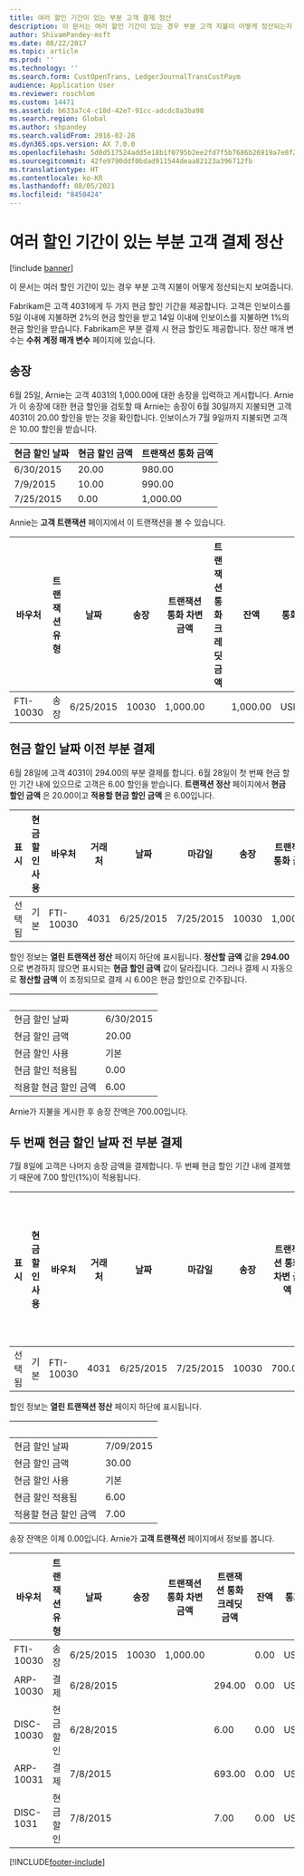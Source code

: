 ```yaml
---
title: 여러 할인 기간이 있는 부분 고객 결제 정산
description: 이 문서는 여러 할인 기간이 있는 경우 부분 고객 지불이 어떻게 정산되는지 보여줍니다.
author: ShivamPandey-msft
ms.date: 08/22/2017
ms.topic: article
ms.prod: ''
ms.technology: ''
ms.search.form: CustOpenTrans, LedgerJournalTransCustPaym
audience: Application User
ms.reviewer: roschlom
ms.custom: 14471
ms.assetid: b633a7c4-c18d-42e7-91cc-adcdc8a3ba98
ms.search.region: Global
ms.author: shpandey
ms.search.validFrom: 2016-02-28
ms.dyn365.ops.version: AX 7.0.0
ms.openlocfilehash: 5d0d517524add5e18b1f0795b2ee2fd7f5b7686b26919a7e8f2e20ac1d243fe9
ms.sourcegitcommit: 42fe9790ddf0bdad911544deaa82123a396712fb
ms.translationtype: HT
ms.contentlocale: ko-KR
ms.lasthandoff: 08/05/2021
ms.locfileid: "8450424"
---
```

# <a name="settle-a-partial-customer-payment-that-has-multiple-discount-periods"></a>여러 할인 기간이 있는 부분 고객 결제 정산

[!include [banner](../includes/banner.md)]

이 문서는 여러 할인 기간이 있는 경우 부분 고객 지불이 어떻게 정산되는지 보여줍니다.

Fabrikam은 고객 4031에게 두 가지 현금 할인 기간을 제공합니다. 고객은 인보이스를 5일 이내에 지불하면 2%의 현금 할인을 받고 14일 이내에 인보이스를 지불하면 1%의 현금 할인을 받습니다. Fabrikam은 부분 결제 시 현금 할인도 제공합니다. 정산 매개 변수는 **수취 계정 매개 변수** 페이지에 있습니다.

## <a name="invoice"></a>송장
6월 25일, Arnie는 고객 4031의 1,000.00에 대한 송장을 입력하고 게시합니다. Arnie가 이 송장에 대한 현금 할인을 검토할 때 Arnie는 송장이 6월 30일까지 지불되면 고객 4031이 20.00 할인을 받는 것을 확인합니다. 인보이스가 7월 9일까지 지불되면 고객은 10.00 할인을 받습니다.

| 현금 할인 날짜 | 현금 할인 금액 | 트랜잭션 통화 금액 |
|--------------------|----------------------|--------------------------------|
| 6/30/2015          | 20.00                | 980.00                         |
| 7/9/2015           | 10.00                | 990.00                         |
| 7/25/2015          | 0.00                 | 1,000.00                       |

Annie는 **고객 트랜잭션** 페이지에서 이 트랜잭션을 볼 수 있습니다.

| 바우처   | 트랜잭션 유형 | 날짜      | 송장 | 트랜잭션 통화 차변 금액 | 트랜잭션 통화 크레딧 금액 | 잔액  | 통화 |
|-----------|------------------|-----------|---------|--------------------------------------|---------------------------------------|----------|----------|
| FTI-10030 | 송장          | 6/25/2015 | 10030   | 1,000.00                             |                                       | 1,000.00 | USD      |

## <a name="partial-payment-before-the-cash-discount-date"></a>현금 할인 날짜 이전 부분 결제
6월 28일에 고객 4031이 294.00의 부분 결제를 합니다. 6월 28일이 첫 번째 현금 할인 기간 내에 있으므로 고객은 6.00 할인을 받습니다. **트랜잭션 정산** 페이지에서 **현금 할인 금액** 은 20.00이고 **적용할 현금 할인 금액** 은 6.00입니다.

| 표시     | 현금 할인 사용 | 바우처   | 거래처 | 날짜      | 마감일  | 송장 | 트랜잭션 통화 금액 | 통화 | 정산할 금액 |
|----------|-------------------|-----------|---------|-----------|-----------|---------|--------------------------------|----------|------------------|
| 선택됨 | 기본            | FTI-10030 | 4031    | 6/25/2015 | 7/25/2015 | 10030   | 1,000.00                       | USD      | 294.00           |

할인 정보는 **열린 트랜잭션 정산** 페이지 하단에 표시됩니다. **정산할 금액** 값을 **294.00** 으로 변경하지 않으면 표시되는 **현금 할인 금액** 값이 달라집니다. 그러나 결제 시 자동으로 **정산할 금액** 이 조정되므로 결제 시 6.00은 현금 할인으로 간주됩니다.

| &nbsp;                       | &nbsp;    |
|------------------------------|-----------|
| 현금 할인 날짜           | 6/30/2015 |
| 현금 할인 금액         | 20.00     |
| 현금 할인 사용            | 기본    |
| 현금 할인 적용됨          | 0.00      |
| 적용할 현금 할인 금액 | 6.00      |

Arnie가 지불을 게시한 후 송장 잔액은 700.00입니다.

## <a name="partial-payment-before-the-second-cash-discount-date"></a>두 번째 현금 할인 날짜 전 부분 결제
7월 8일에 고객은 나머지 송장 금액을 결제합니다. 두 번째 현금 할인 기간 내에 결제했기 때문에 7.00 할인(1%)이 적용됩니다.

| 표시     | 현금 할인 사용 | 바우처   | 거래처 | 날짜      | 마감일  | 송장 | 트랜잭션 통화 차변 금액 | 트랜잭션 통화 크레딧 금액 | 통화 | 정산할 금액 |
|----------|-------------------|-----------|---------|-----------|-----------|---------|--------------------------------------|---------------------------------------|----------|------------------|
| 선택됨 | 기본            | FTI-10030 | 4031    | 6/25/2015 | 7/25/2015 | 10030   | 700.00                               |                                       | USD      | 693.00           |

할인 정보는 **열린 트랜잭션 정산** 페이지 하단에 표시됩니다.

| &nbsp;                       | &nbsp;    |
|------------------------------|-----------|
| 현금 할인 날짜           | 7/09/2015 |
| 현금 할인 금액         | 30.00     |
| 현금 할인 사용            | 기본    |
| 현금 할인 적용됨          | 6.00      |
| 적용할 현금 할인 금액 | 7.00      |

송장 잔액은 이제 0.00입니다. Arnie가 **고객 트랜잭션** 페이지에서 정보를 봅니다.

| 바우처    | 트랜잭션 유형 | 날짜      | 송장 | 트랜잭션 통화 차변 금액 | 트랜잭션 통화 크레딧 금액 | 잔액 | 통화 |
|------------|------------------|-----------|---------|--------------------------------------|---------------------------------------|---------|----------|
| FTI-10030  | 송장          | 6/25/2015 | 10030   | 1,000.00                             |                                       | 0.00    | USD      |
| ARP-10030  |  결제         | 6/28/2015 |         |                                      | 294.00                                | 0.00    | USD      |
| DISC-10030 |  현금 할인   | 6/28/2015 |         |                                      | 6.00                                  | 0.00    | USD      |
| ARP-10031  |  결제         | 7/8/2015  |         |                                      | 693.00                                | 0.00    | USD      |
| DISC-1031  |  현금 할인   | 7/8/2015  |         |                                      | 7.00                                  | 0.00    | USD      |







[!INCLUDE[footer-include](../../includes/footer-banner.md)]